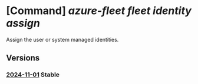 # [Command] _azure-fleet fleet identity assign_

Assign the user or system managed identities.

## Versions

### [2024-11-01](/Resources/mgmt-plane/L3N1YnNjcmlwdGlvbnMve30vcmVzb3VyY2Vncm91cHMve30vcHJvdmlkZXJzL21pY3Jvc29mdC5henVyZWZsZWV0L2ZsZWV0cy97fQ==/2024-11-01.xml) **Stable**

<!-- mgmt-plane /subscriptions/{}/resourcegroups/{}/providers/microsoft.azurefleet/fleets/{} 2024-11-01 identity -->
